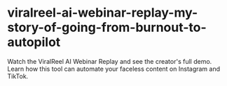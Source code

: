 # viralreel-ai-webinar-replay-my-story-of-going-from-burnout-to-autopilot
Watch the ViralReel AI Webinar Replay and see the creator's full demo. Learn how this tool can automate your faceless content on Instagram and TikTok.
